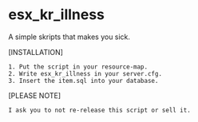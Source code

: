 # esx_kr_illness
A simple skripts that makes you sick.

[INSTALLATION]

```
1. Put the script in your resource-map.
2. Write esx_kr_illness in your server.cfg.
3. Insert the item.sql into your database.
```
[PLEASE NOTE]
```
I ask you to not re-release this script or sell it.
```
